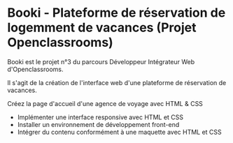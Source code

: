# Booki - Plateforme de réservation de logemment de vacances (Projet Openclassrooms)
Booki est le projet n°3 du parcours Développeur Intégrateur Web d'Openclassrooms. 

Il s'agit de la création de l'interface web d'une plateforme de réservation de vacances.

Créez la page d'accueil d'une agence de voyage avec HTML & CSS

- Implémenter une interface responsive avec HTML et CSS
- Installer un environnement de développement front-end
- Intégrer du contenu conformément à une maquette avec HTML et CSS
